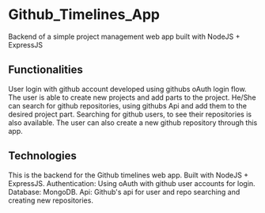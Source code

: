 # Github_Timelines_App

Backend of a simple project management web app built with NodeJS + ExpressJS

Functionalities
----
User login with github account developed using githubs oAuth login flow. The user is able to create new projects and add parts to the project. He/She can search for github
repositories, using githubs Api and add them to the desired project part. Searching for github users, to see their repositories is also available. The user can also create
a new github repository through this app.

Technologies
----
This is the backend for the Github timelines web app. Built with NodeJS + ExpressJS.
Authentication: Using oAuth with github user accounts for login.
Database: MongoDB.
Api: Github's api for user and repo searching and creating new repositories.
